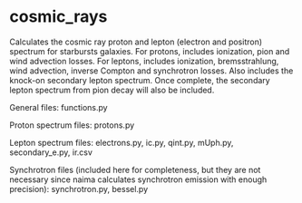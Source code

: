 # cosmic_rays

Calculates the cosmic ray proton and lepton (electron and positron) spectrum for starbursts galaxies. For protons, includes ionization, pion and wind advection losses. For leptons, includes ionization, bremsstrahlung, wind advection, inverse Compton and synchrotron losses. Also includes the knock-on secondary lepton spectrum. Once complete, the secondary lepton spectrum from pion decay will also be included.

General files: functions.py

Proton spectrum files: protons.py

Lepton spectrum files: electrons.py, ic.py, qint.py, mUph.py, secondary_e.py, ir.csv

Synchrotron files (included here for completeness, but they are not necessary since naima calculates synchrotron emission with enough precision): synchrotron.py, bessel.py
